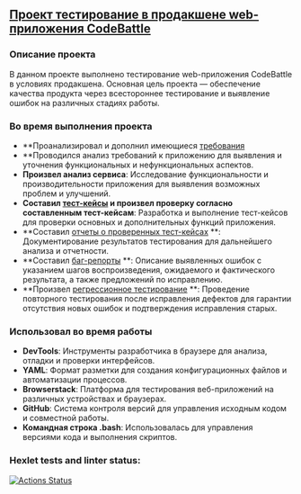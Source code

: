 
## [Проект тестирование в продакшене web-приложения CodeBattle](https://github.com/ViktorSmiryagin/qa-engineer-project-85)

### Описание проекта

В данном проекте выполнено тестирование web-приложения CodeBattle в условиях продакшена. Основная цель проекта — обеспечение качества продукта через всестороннее тестирование и выявление ошибок на различных стадиях работы.

### Во время выполнения проекта

* **Проанализировал и дополнил имеющиеся [требования](https://github.com/ViktorSmiryagin/Test_CodeBattle/blob/main/requirements.yml) 
* **Проводился анализ требований к приложению для выявления и уточнения функциональных и нефункциональных аспектов.
* **Произвел анализ сервиса**: Исследование функциональности и производительности приложения для выявления возможных проблем и улучшений.
* **Составил [тест-кейсы](https://github.com/ViktorSmiryagin/Test_CodeBattle/blob/main/test-cases.yml) и произвел проверку согласно составленным тест-кейсам**: Разработка и выполнение тест-кейсов для проверки основных и дополнительных функций приложения.
* **Составил [отчеты о проверенных тест-кейсах](https://github.com/ViktorSmiryagin/Test_CodeBattle/blob/main/testing-report.yml) **: Документирование результатов тестирования для дальнейшего анализа и отчетности.
* **Составил [баг-репорты](https://github.com/ViktorSmiryagin/Test_CodeBattle/blob/main/issues.yml) **: Описание выявленных ошибок с указанием шагов воспроизведения, ожидаемого и фактического результата, а также предложений по исправлению.
* **Произвел [регрессионное тестирование](https://github.com/ViktorSmiryagin/Test_CodeBattle/blob/main/reopened_issues.yml) **: Проведение повторного тестирования после исправления дефектов для гарантии отсутствия новых ошибок и подтверждения исправления старых.

### Использовал во время работы

* **DevTools**: Инструменты разработчика в браузере для анализа, отладки и проверки интерфейсов.
* **YAML**: Формат разметки для создания конфигурационных файлов и автоматизации процессов.
* **Browserstack**: Платформа для тестирования веб-приложений на различных устройствах и браузерах.
* **GitHub**: Система контроля версий для управления исходным кодом и совместной работы.
* **Командная строка .bash**: Использовалась для управления версиями кода и выполнения скриптов.


### Hexlet tests and linter status:
[![Actions Status](https://github.com/ViktorSmiryagin/qa-engineer-project-85/actions/workflows/hexlet-check.yml/badge.svg)](https://github.com/ViktorSmiryagin/qa-engineer-project-85/actions)
